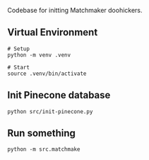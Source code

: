 Codebase for initting Matchmaker doohickers.

## Virtual Environment

```
# Setup
python -m venv .venv

# Start
source .venv/bin/activate
```

## Init Pinecone database

```
python src/init-pinecone.py
```

## Run something

```
python -m src.matchmake
```